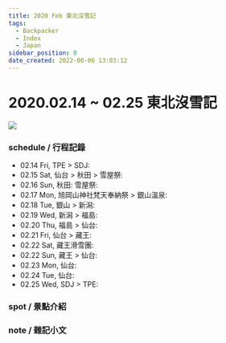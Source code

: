 ```yaml
---
title: 2020 Feb 東北沒雪記
tags:
  - Backpacker
  - Index
  - Japan
sidebar_position: 0
date_created: 2022-06-06 13:03:12
---
```


# 2020.02.14 ~ 02.25 東北沒雪記

![](https://lh3.googleusercontent.com/OlkxUiIJstkaeqc9_NeZ2O4q7-bxZK3mDbdEE_3TB7Yj4N5A7lnK_Q4KcRSOuVtHg2vzl5kAbrBBbV4UDdlfAzPRtSRO8Hsm6OHkUFCVWJnA84JTynWI4LiyUDxYtZRqlj26PGgZlCcImb98jgMjCnMGTIw2d1T8A7ZHBNKYp-BWi5q9o7uBVZrkBcUas3t6BaqTuxyMQxNQ6nDTWjk4M4riFw_lIuw4slsTxPouQabUzDYqWPh76WUNXvg2m9UqAEZ2vKml5xt943nVdNli6HZCc5dQnuujQZg_S781gfG5g0OKzYZXz4AdU2BaOChJUVDAFXRHysPgjfpg_mvRSPmQ1bSm3X8_MgzbPTMqA84uIPFrtB5O0qRJpJcrrSh19Cc0ddvaHdgJtklnRUhzaF4SHgsR_FJY_7a-UY3Fd_EMFIHIAGd-POYl2BCdojdfZ45OM1RzBN2NSevOi0xlzeN_vWmJqffa7NakGBcIJ7y7nlGmM1MEq_0z4zHuy4kcJmalOejdEiQE7Eojz1NoK73BhaZ_960APBMgPsmCqDzG1-_oRZzFlmXMXfLDLTSgykIZeKcbBas-_RZePdO3JI9x72nD1pwq1MxlMCkXwiQ3X37Gd7t7rgqlSSAo3vNQboZq7fOyOrp6us0wV0wrsx4y35sueQ9iz9r82BQg-1-WpNZvPsyPdvBiHMV_cSgFtOilHxB3Z_jdiuGSdy3-DQoOSdkaWX0LY-MyHvAOGHjYfHe2ZE_j_bjQixOBfdk=w800-no?authuser=0)

### schedule / 行程記錄

- 02.14 Fri, TPE > SDJ:
- 02.15 Sat, 仙台 > 秋田 > 雪屋祭:
- 02.16 Sun, 秋田: 雪屋祭:
- 02.17 Mon, 旭岡山神社梵天奉納祭 > 銀山溫泉:
- 02.18 Tue, 銀山 > 新潟:
- 02.19 Wed, 新潟 > 福島:
- 02.20 Thu, 福島 > 仙台:
- 02.21 Fri, 仙台 > 藏王:
- 02.22 Sat, 藏王滑雪團:
- 02.22 Sun, 藏王 > 仙台:
- 02.23 Mon, 仙台:
- 02.24 Tue, 仙台:
- 02.25 Wed, SDJ > TPE:

### spot / 景點介紹

### note / 雜記小文

<!-- Lonely Planet
00 Index
10 schedule
40 spot
    41 roma
    42 venus
    43 米蘭
    44 南義
50 cuisine
55 lodge
70 note
    78 orz
    80 essaya
-->
